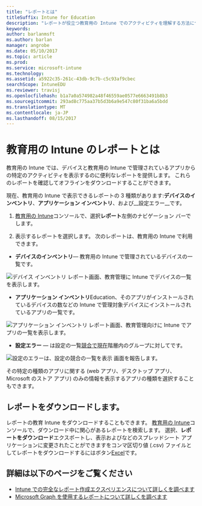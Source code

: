 ```yaml
---
title: "レポートとは"
titleSuffix: Intune for Education
description: "レポートが役立つ教育用の Intune でのアクティビティを理解する方法について説明します。"
keywords: 
author: barlanmsft
ms.author: barlan
manager: angrobe
ms.date: 05/10/2017
ms.topic: article
ms.prod: 
ms.service: microsoft-intune
ms.technology: 
ms.assetid: a5922c35-261c-43db-9c7b-c5c93af9cbec
searchScope: IntuneEDU
ms.reviewer: travisj
ms.openlocfilehash: b1a7a0a574982a48f46559ae0577e6663491b8b3
ms.sourcegitcommit: 293ad8c775aa37b5d3b6a9e547c80f31ba6a5bdd
ms.translationtype: MT
ms.contentlocale: ja-JP
ms.lasthandoff: 08/15/2017
---
```

# <a name="what-are-reports-in-intune-for-education"></a>教育用の Intune のレポートとは

教育用の Intune では、デバイスと教育用の Intune で管理されているアプリからの特定のアクティビティを表示するのに便利なレポートを提供します。 これらのレポートを確認してオフラインをダウンロードすることができます。

現在、教育用の Intune で表示できるレポートの 3 種類があります:__デバイスのインベントリ__、__アプリケーション インベントリ__、および__設定エラー__です。

1. [教育用の Intune](https://intuneeducation.portal.azure.com)コンソールで、選択**レポート**左側のナビゲーション バーでします。

2. 表示するレポートを選択します。 次のレポートは、教育用の Intune で利用できます。

  * **デバイスのインベントリ**— 教育用の Intune で管理されているデバイスの一覧です。

  ![デバイス インベントリ レポート画面、教育管理に Intune でデバイスの一覧を表示します。](./media/reports-001-device-inventory.png)

  * **アプリケーション インベントリ**Education、そのアプリがインストールされているデバイスの数などの Intune で管理対象デバイスにインストールされているアプリの一覧です。

  ![アプリケーション インベントリ レポート画面、教育管理向けに Intune でアプリの一覧を表示します。](./media/reports-002-app-inventory.png)

  * **設定エラー** — は設定の一覧[競合で現在](settings-inheritance.md)階層内のグループに対してです。

  ![設定のエラーは、設定の競合の一覧を表示 画面を報告します。](./media/reports-003-settings-error.png)

  その特定の種類のアプリに関する (web アプリ、デスクトップ アプリ、Microsoft のストア アプリ) のみの情報を表示するアプリの種類を選択することもできます。

## <a name="download-reports"></a>レポートをダウンロードします。

レポートの教育 Intune をダウンロードすることもできます。 [教育用の Intune](https://intuneeducation.portal.azure.com)コンソールで、ダウンロード中に関心があるレポートを検索します。 選択、**レポートをダウンロード**エクスポートし、表示およびなどのスプレッドシート アプリケーションに変更されたことができますをコンマ区切り値 (.csv) ファイルとしてレポートをダウンロードするにはボタン[Excel](https://support.office.com/article/Import-or-export-text-txt-or-csv-files-5250ac4c-663c-47ce-937b-339e391393ba)です。

## <a name="find-out-more"></a>詳細は以下のページをご覧ください

- [Intune での完全なレポート作成エクスペリエンスについて詳しくを調べます](https://docs.microsoft.com/intune/deploy-use/understand-microsoft-intune-operations-by-using-reports)
- [Microsoft Graph を使用するレポートについて詳しくを調べます](https://developer.microsoft.com/graph/docs/overview/overview)
